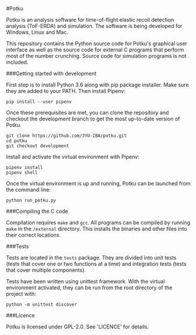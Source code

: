 #Potku

Potku is an analysis software for time-of-flight elastic recoil detection 
analysis (ToF-ERDA) and simulation. The software is being developed for Windows, 
Linux and Mac.

This repository contains the Python source code for Potku's graphical user 
interface as well as the source code for external C programs that perform 
most of the number crunching. Source code for simulation programs is not 
included.

###Getting started with development

First step is to install Python 3.6 along with pip package installer. Make 
sure they are added to your PATH. Then install Pipenv:
 
````
pip install --user pipenv
````

Once these prerequisites are met, you can clone the repository and 
checkout the development branch to get the most up-to-date version of Potku.
 
````
git clone https://github.com/JYU-IBA/potku.git
cd potku
git checkout development
````

Install and activate the virtual environment with Pipenv:

````
pipenv install
pipenv shell
````

Once the virtual environment is up and running, Potku can be launched from the 
command line:
 
````
python run_potku.py
````

###Compiling the C code

Compilation requires ``make`` and ``gcc``. All programs can be compiled by 
running ``make`` in the ``/external`` directory. This installs the binaries and 
other files into their correct locations.

###Tests

Tests are located in the ``tests`` package. They are divided into unit tests 
(tests that cover one or two functions at a time) and integration tests 
(tests that cover multiple components).
  
Tests have been written using unittest framework. With the virtual environment 
activated, they can be run from the root directory of the project with:

````
python -m unittest discover
````

###Licence

Potku is licensed under GPL-2.0. See 'LICENCE' for details.